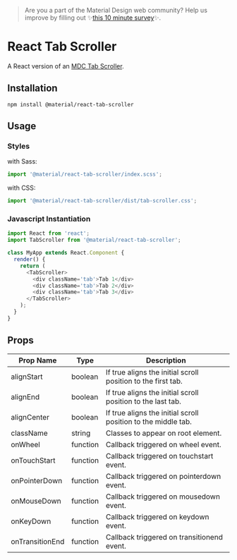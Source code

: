 >  Are you a part of the Material Design web community? Help us improve by filling out ✨<a href='https://bit.ly/materialwebsurvey'>this 10 minute survey</a>✨.

# React Tab Scroller

A React version of an [MDC Tab Scroller](https://github.com/material-components/material-components-web/tree/master/packages/mdc-tab-scroller).

## Installation

```
npm install @material/react-tab-scroller
```

## Usage

### Styles

with Sass:
```js
import '@material/react-tab-scroller/index.scss';
```

with CSS:
```js
import '@material/react-tab-scroller/dist/tab-scroller.css';
```

### Javascript Instantiation

```js
import React from 'react';
import TabScroller from '@material/react-tab-scroller';

class MyApp extends React.Component {
  render() {
    return (
      <TabScroller>
        <div className='tab'>Tab 1</div>
        <div className='tab'>Tab 2</div>
        <div className='tab'>Tab 3</div>
      </TabScroller>
    );
  }
}
```

## Props

Prop Name | Type | Description
--- | --- | ---
alignStart | boolean | If true aligns the initial scroll position to the first tab.
alignEnd | boolean | If true aligns the initial scroll position to the last tab.
alignCenter | boolean | If true aligns the initial scroll position to the middle tab.
className | string | Classes to appear on root element.
onWheel | function | Callback triggered on wheel event.
onTouchStart | function | Callback triggered on touchstart event.
onPointerDown | function | Callback triggered on pointerdown event.
onMouseDown | function | Callback triggered on mousedown event.
onKeyDown | function | Callback triggered on keydown event.
onTransitionEnd | function | Callback triggered on transitionend event.
